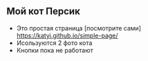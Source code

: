 ## Мой кот Персик
- Это простая страница [посмотрите сами] https://katyi.github.io/simple-page/
- Исользуются 2 фото кота
- Кнопки пока не работают
